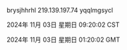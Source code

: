 brysjhhrhl 219.139.197.74 yqqlmgsycl

2024年 11月 03日 星期日 09:20:02 CST

2024年 11月 03日 星期日 01:20:02 GMT

